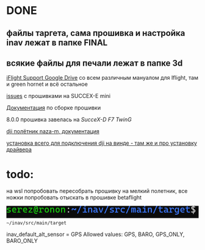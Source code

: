 # DONE
## файлы таргета, сама прошивка и настройка inav лежат в папке FINAL
## всякие файлы для печали лежат в папке 3d

[iFlight Support Google Drive](https://drive.google.com/drive/u/0/folders/1r3MNTBNYSzGeRXQg45j4IJVoW1Xjk7Y0) со всем различным мануалом для Iflight, там и green hornet и всё остальное

[issues](https://github.com/iNavFlight/inav/issues/6711#issuecomment-892387900) с прошивками на SUCCEX-E mini

[Документация](https://github.com/iNavFlight/inav/blob/master/docs/development/Building%20in%20Windows%2010%20or%2011%20with%20Linux%20Subsystem.md) по сборке прошивки

8.0.0 прошивка завелась на *SucceX-D F7 TwinG*

[dji полётник naza-m, документация](https://www.dji.com/ru/downloads/products/naza-m#doc)

[установка всего для подключения dji на винде - там же и про установку драйвера](https://walkingdroid.com.au/dji-driver-windows-10-naza-m/)

# todo:
 на wsl попробовать пересобрать прошивку на мелкий полетник, все ножки попробовать отыскать в прошивке betaflight

![alt text](image.png)
`~/inav/src/main/target`

inav_default_alt_sensor = GPS
Allowed values: GPS, BARO, GPS_ONLY, BARO_ONLY